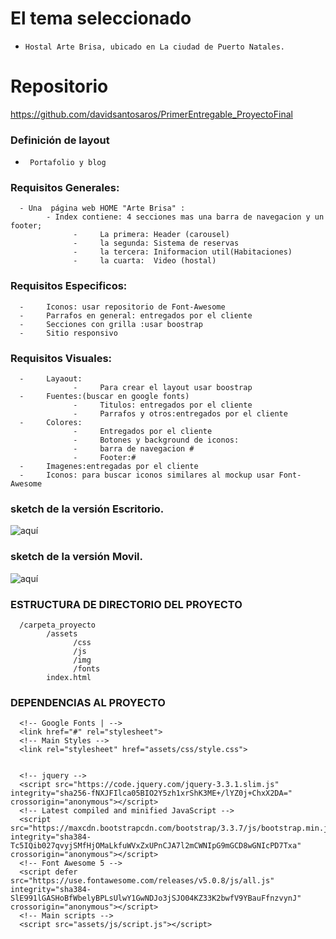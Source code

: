 
# El tema seleccionado
-     Hostal Arte Brisa, ubicado en La ciudad de Puerto Natales.

# Repositorio
https://github.com/davidsantosaros/PrimerEntregable_ProyectoFinal

### Definición de layout 
-      Portafolio y blog

###  Requisitos Generales:
      - Una  página web HOME "Arte Brisa" :
            - Index contiene: 4 secciones mas una barra de navegacion y un     footer;
                  -     La primera: Header (carousel)
                  -     la segunda: Sistema de reservas
                  -     la tercera: Iniformacion util(Habitaciones)
                  -     la cuarta:  Video (hostal)

        
###  Requisitos Especificos:
      -     Iconos: usar repositorio de Font-Awesome
      -     Parrafos en general: entregados por el cliente
      -     Secciones con grilla :usar boostrap
      -     Sitio responsivo     

### Requisitos Visuales:
      -     Layaout: 
                  -     Para crear el layout usar boostrap
      -     Fuentes:(buscar en google fonts)
                  -     Titulos: entregados por el cliente
                  -     Parrafos y otros:entregados por el cliente
      -     Colores:   
                  -     Entregados por el cliente
                  -     Botones y background de iconos:
                  -     barra de navegacion #
                  -     Footer:#
      -     Imagenes:entregadas por el cliente
      -     Iconos: para buscar iconos similares al mockup usar Font-Awesome



###  sketch de la versión Escritorio. 

 ![aquí](version_desktop.jpg)


###  sketch de la versión Movil. 

 ![aquí](version_movil.jpg)



###  ESTRUCTURA DE DIRECTORIO DEL PROYECTO

      /carpeta_proyecto 
            /assets
                  /css
                  /js
                  /img 
                  /fonts
            index.html

###  DEPENDENCIAS AL PROYECTO

      <!-- Google Fonts | -->
      <link href="#" rel="stylesheet">
      <!-- Main Styles -->
      <link rel="stylesheet" href="assets/css/style.css">


      <!-- jquery -->
      <script src="https://code.jquery.com/jquery-3.3.1.slim.js" integrity="sha256-fNXJFIlca05BIO2Y5zh1xrShK3ME+/lYZ0j+ChxX2DA=" crossorigin="anonymous"></script>
      <!-- Latest compiled and minified JavaScript -->
      <script src="https://maxcdn.bootstrapcdn.com/bootstrap/3.3.7/js/bootstrap.min.js" integrity="sha384-Tc5IQib027qvyjSMfHjOMaLkfuWVxZxUPnCJA7l2mCWNIpG9mGCD8wGNIcPD7Txa" crossorigin="anonymous"></script>
      <!-- Font Awesome 5 -->
      <script defer src="https://use.fontawesome.com/releases/v5.0.8/js/all.js" integrity="sha384-SlE991lGASHoBfWbelyBPLsUlwY1GwNDJo3jSJO04KZ33K2bwfV9YBauFfnzvynJ" crossorigin="anonymous"></script>
      <!-- Main scripts -->
      <script src="assets/js/script.js"></script>
            

